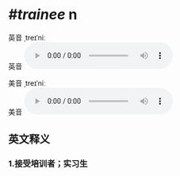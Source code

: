 # ***\#trainee*** n
英音 ˌtreɪˈniː  
英音
<audio src="./media/trainee1_AAC.aac" controls="controls"></audio>

美音 ˌtreɪˈniː  
美音
<audio src="./media/trainee2_AAC.aac" controls="controls"></audio>



  

英文释义
---
### 1.**接受培训者；实习生**  


